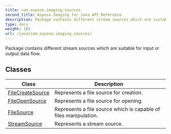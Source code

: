 ```yaml
---
title: com.aspose.imaging.sources
second_title: Aspose.Imaging for Java API Reference
description: Package contains different stream sources which are suitable for input or output data flow.
type: docs
weight: 101
url: /java/com.aspose.imaging.sources/
---
```


Package contains different stream sources which are suitable for input or output data flow.


## Classes

| Class | Description |
| --- | --- |
| [FileCreateSource](../com.aspose.imaging.sources/filecreatesource) | Represents a file source for creation. |
| [FileOpenSource](../com.aspose.imaging.sources/fileopensource) | Represents a file source for opening. |
| [FileSource](../com.aspose.imaging.sources/filesource) | Represents a file source which is capable of files manipulation. |
| [StreamSource](../com.aspose.imaging.sources/streamsource) | Represents a stream source. |
